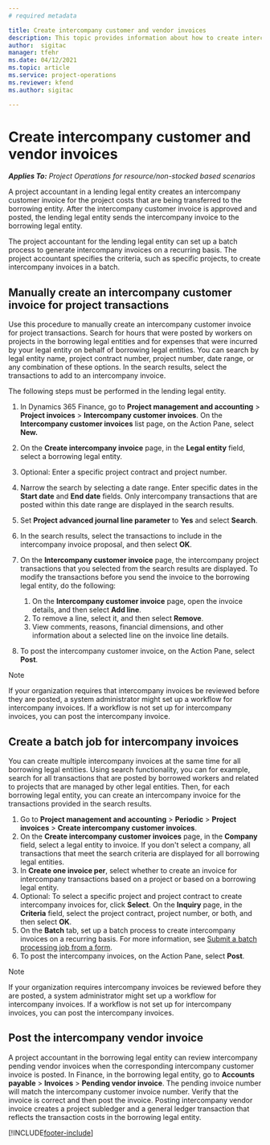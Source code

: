 ```yaml
---
# required metadata

title: Create intercompany customer and vendor invoices
description: This topic provides information about how to create intercompany customer and vendor invoices.
author:  sigitac
manager: tfehr
ms.date: 04/12/2021
ms.topic: article
ms.service: project-operations
ms.reviewer: kfend
ms.author: sigitac

---
```


# Create intercompany customer and vendor invoices

_**Applies To:** Project Operations for resource/non-stocked based scenarios_

A project accountant in a lending legal entity creates an intercompany customer invoice for the project costs that are being transferred to the borrowing entity. After the intercompany customer invoice is approved and posted, the lending legal entity sends the intercompany invoice to the borrowing legal entity.

The project accountant for the lending legal entity can set up a batch process to generate intercompany invoices on a recurring basis. The project accountant specifies the criteria, such as specific projects, to create intercompany invoices in a batch.

## Manually create an intercompany customer invoice for project transactions 

Use this procedure to manually create an intercompany customer invoice for project transactions. Search for hours that were posted by workers on projects in the borrowing legal entities and for expenses that were incurred by your legal entity on behalf of borrowing legal entities. You can search by legal entity name, project contract number, project number, date range, or any combination of these options. In the search results, select the transactions to add to an intercompany invoice. 

The following steps must be performed in the lending legal entity. 

1. In Dynamics 365 Finance, go to **Project management and accounting** > **Project invoices** > **Intercompany customer invoices**. On the **Intercompany customer invoices**  list page, on the Action Pane, select **New.**
2. On the **Create intercompany invoice** page, in the **Legal entity** field, select a borrowing legal entity.
3. Optional: Enter a specific project contract and project number.
4. Narrow the search by selecting a date range. Enter specific dates in the **Start date** and **End date** fields. Only intercompany transactions that are posted within this date range are displayed in the search results.
5. Set **Project advanced journal line parameter** to **Yes** and select **Search**.
6. In the search results, select the transactions to include in the intercompany invoice proposal, and then select **OK**.
7. On the **Intercompany customer invoice** page, the intercompany project transactions that you selected from the search results are displayed. To modify the transactions before you send the invoice to the borrowing legal entity, do the following:
  
    1. On the **Intercompany customer invoice** page, open the invoice details, and then select **Add line**.
    2. To remove a line, select it, and then select **Remove**.
    3. View comments, reasons, financial dimensions, and other information about a selected line on the invoice line details.
    
8. To post the intercompany customer invoice, on the Action Pane, select **Post**.

> [!NOTE]
> If your organization requires that intercompany invoices be reviewed before they are posted, a system administrator might set up a workflow for intercompany invoices. If a workflow is not set up for intercompany invoices, you can post the intercompany invoice.

## Create a batch job for intercompany invoices

You can create multiple intercompany invoices at the same time for all borrowing legal entities. Using search functionality, you can for example, search for all transactions that are posted by borrowed workers and related to projects that are managed by other legal entities. Then, for each borrowing legal entity, you can create an intercompany invoice for the transactions provided in the search results.

1. Go to **Project management and accounting** > **Periodic** > **Project invoices** > **Create intercompany customer invoices**.
2. On the **Create intercompany customer invoices** page, in the **Company**  field, select a legal entity to invoice. If you don't select a company, all transactions that meet the search criteria are displayed for all borrowing legal entities.
3. In **Create one invoice per**, select whether to create an invoice for intercompany transactions based on a project or based on a borrowing legal entity.
4. Optional: To select a specific project and project contract to create intercompany invoices for, click **Select**. On the **Inquiry** page, in the **Criteria** field, select the project contract, project number, or both, and then select **OK**.
5. On the **Batch** tab, set up a batch process to create intercompany invoices on a recurring basis. For more information, see [Submit a batch processing job from a form](https://docs.microsoft.com/dynamicsax-2012/appuser-itpro/submit-a-batch-processing-job-from-a-form).
6. To post the intercompany invoices, on the Action Pane, select **Post**.

> [!NOTE]
> If your organization requires intercompany invoices be reviewed before they are posted, a system administrator might set up a workflow for intercompany invoices. If a workflow is not set up for intercompany invoices, you can post the intercompany invoices.

## Post the intercompany vendor invoice

A project accountant in the borrowing legal entity can review intercompany pending vendor invoices when the corresponding intercompany customer invoice is posted. In Finance, in the borrowing legal entity, go to **Accounts payable** > **Invoices** > **Pending vendor invoice**. The pending invoice number will match the intercompany customer invoice number. Verify that the invoice is correct and then post the invoice. Posting intercompany vendor invoice creates a project subledger and a general ledger transaction that reflects the transaction costs in the borrowing legal entity.


[!INCLUDE[footer-include](../includes/footer-banner.md)]
